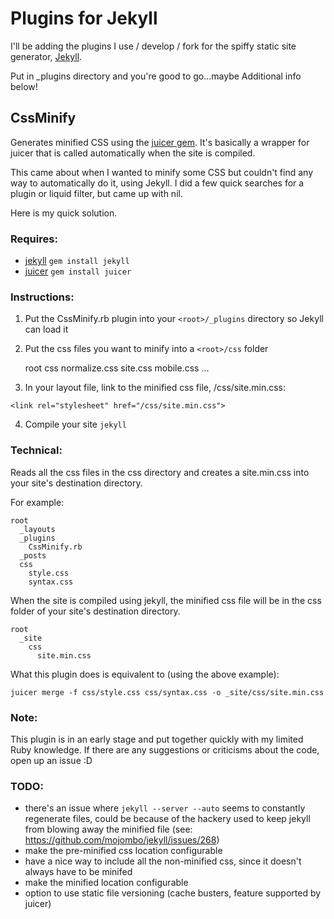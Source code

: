 Plugins for Jekyll
==================

I'll be adding the plugins I use / develop / fork for the spiffy static site generator, [Jekyll](http://jekyllrb.com).

Put in \_plugins directory and you're good to go...maybe
Additional info below!

CssMinify
---------

Generates minified CSS using the [juicer gem](http://cjohansen.no/en/ruby/juicer_a_css_and_javascript_packaging_tool).
It's basically a wrapper for juicer that is called automatically when the site is compiled.

This came about when I wanted to minify some CSS but couldn't find any way to automatically do it, using Jekyll.
I did a few quick searches for a plugin or liquid filter, but came up with nil.

Here is my quick solution.

### Requires:

* [jekyll](https://github.com/mojombo/jekyll) `gem install jekyll`
* [juicer](https://github.com/cjohansen/juicer) `gem install juicer`

### Instructions:

1. Put the CssMinify.rb plugin into your `<root>/_plugins` directory so Jekyll can load it

2. Put the css files you want to minify into a `<root>/css` folder

    root
      css
        normalize.css
        site.css
        mobile.css
        ...
      
3. In your layout file, link to the minified css file, /css/site.min.css:

`<link rel="stylesheet" href="/css/site.min.css">`

4. Compile your site `jekyll`

### Technical:

Reads all the css files in the css directory and creates a site.min.css into your site's destination directory.

For example:

    root
      _layouts
      _plugins
        CssMinify.rb
      _posts
      css
        style.css
        syntax.css

When the site is compiled using jekyll, the minified css file will be in the css folder of your site's destination directory.

    root
      _site
        css
          site.min.css

What this plugin does is equivalent to (using the above example):

`juicer merge -f css/style.css css/syntax.css -o _site/css/site.min.css`

### Note:

This plugin is in an early stage and put together quickly with my limited Ruby knowledge. If there are any suggestions or criticisms about the code, open up an issue :D

### TODO:

* there's an issue where `jekyll --server --auto` seems to constantly regenerate files, could be because of the hackery used to keep jekyll from blowing away the minified file (see: https://github.com/mojombo/jekyll/issues/268)
* make the pre-minified css location configurable
* have a nice way to include all the non-minified css, since it doesn't always have to be minifed
* make the minified location configurable
* option to use static file versioning (cache busters, feature supported by juicer)

